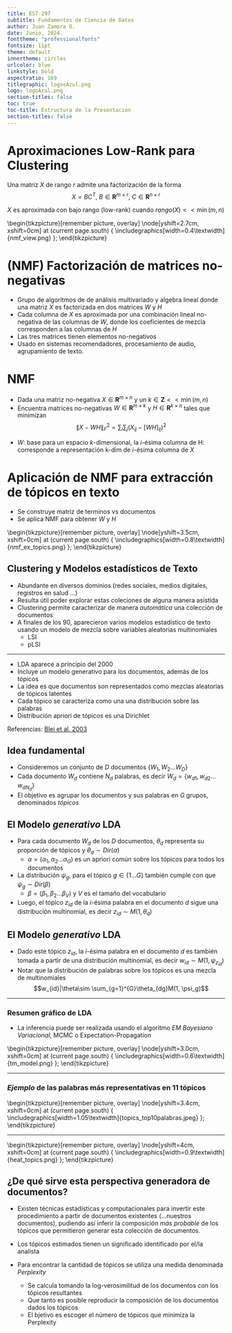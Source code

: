 ```yaml
---
title: EST-297
subtitle: Fundamentos de Ciencia de Datos
author: Juan Zamora O.
date: Junio, 2024.
fonttheme: "professionalfonts"
fontsize: 11pt
theme: default
innertheme: circles
urlcolor: blue
linkstyle: bold
aspectratio: 169
titlegraphic: logosAzul.png
logo: logoAzul.png
section-titles: false
toc: true
toc-title: Estructura de la Presentación
section-titles: false
---
```


# Aproximaciones Low-Rank para Clustering

Una matriz $X$ de rango $r$ admite una factorización de la forma $$X=BC^T, \ B\in\mathbf{R}^{m\times r}, \ C\in\mathbf{R}^{n\times r}$$


$X$ es aproximada con bajo rango (low-rank) cuando $rango(X) << \min(m,n)$

\begin{tikzpicture}[remember picture, overlay]
\node[yshift=2.7cm, xshift=0cm] at (current page.south) 
{
    \includegraphics[width=0.4\textwidth]{nmf_view.png}
};
\end{tikzpicture}    

# (NMF) Factorización de matrices no-negativas

- Grupo de algoritmos de de análisis multivariado y algebra lineal donde una matriz $X$ es factorizada en dos matrices $W$ y $H$
- Cada columna de $X$ es aproximada por una combinación lineal no-negativa de las columnas de $W$, donde los coeficientes de mezcla corresponden a las columnas de $H$ 
- Las tres matrices tienen elementos no-negativos
- Usado en sistemas recomendadores, procesamiento de audio, agrupamiento de texto.

# NMF

- Dada  una matriz no-negativa $X\in \mathbf{R}^{m\times n}$ y un $k\in\mathbf{Z}<< \min(m,n)$
- Encuentra matrices no-negativas $W\in \mathbf{R}^{m\times k}$ y $H\in \mathbf{R}^{k\times n}$ tales que minimizan $$\lVert X-WH \rVert^{2}_{F}=\sum_i\sum_j(X_{ij}-[WH]_{ij})^2$$

* $W$: base para un espacio $k$-dimensional, la $i$-ésima columna de H: corresponde a representación k-dim de $i$-ésima columna de $X$

# Aplicación de NMF para extracción de tópicos en texto

- Se construye matriz de terminos vs documentos
- Se aplica NMF para obtener $W$ y $H$


\begin{tikzpicture}[remember picture, overlay]
\node[yshift=3.5cm, xshift=0cm] at (current page.south) 
{
    \includegraphics[width=0.8\textwidth]{nmf_ex_topics.png}
};
\end{tikzpicture}    

## Clustering y Modelos estadísticos de Texto

- Abundante en diversos dominios (redes sociales, medios digitales, registros en salud ...)
- Resulta útil poder explorar estas coleciones de alguna manera asistida
- Clustering permite caracterizar de manera *automática* una colección de documentos
- A finales de los 90, aparecieron varios modelos estadístico de texto usando un modelo de mezcla sobre variables aleatorias multinomiales
    - LSI
    - pLSI

---

- LDA aparece a principio del 2000
- Incluye un modelo generativo para los documentos, además de los tópicos
- La idea es que documentos son representados como mezclas aleatorias de tópicos latentes
- Cada tópico se caracteriza como una una distribución sobre las palabras
- Distribución apriori de tópicos es una Dirichlet

Referencias: [Blei et al. 2003](http://www.jmlr.org/papers/volume3/blei03a/blei03a.pdf)

## Idea fundamental

* Consideremos un conjunto de $D$ documentos $\{W_1,W_2\ldots W_D\}$ 
* Cada documento $W_d$ contiene $N_d$ palabras, es decir $W_d=\{w_{d1},w_{d2}\ldots w_{dN_d}\}$
* El objetivo es agrupar los documentos y sus palabras en $G$ grupos, denominados *tópicos*


## El Modelo *generativo* LDA

- Para cada documento $W_d$ de los $D$ documentos, $\theta_d$ representa su proporción de tópicos y $\theta_d\sim Dir(\alpha)$
    - $\alpha=(\alpha_1,\alpha_2\ldots \alpha_G)$ es un apriori común sobre los tópicos para todos los documentos
- La distribución $\psi_g$, para el tópico $g\in\{1\ldots G\}$ también cumple con que $\psi_g\sim Dir(\beta)$
    - $\beta=(\beta_1,\beta_2\ldots \beta_V)$ y $V$ es el tamaño del vocabulario
- Luego, el tópico $z_{id}$ de la $i$-ésima palabra en el documento $d$ sigue una distribución multinomial, es decir $z_{id}\sim M(1,\theta_d)$

## El Modelo *generativo* LDA

- Dado este tópico $z_{id}$, la $i$-ésima palabra en el documento $d$ es también tomada a partir de una distribución multinomial, es decir $w_{id}\sim M(1,\psi_{z_{id}})$
- Notar que la distribución de palabras sobre los tópicos es una mezcla de multinomiales 
$$w_{id}|\theta\sim \sum_{g=1}^{G}\theta_{dg}M(1, \psi_g)$$

---

### Resumen gráfico de LDA

- La inferencia puede ser realizada usando el algoritmo *EM Bayesiano Variacional*, MCMC o Expectation-Propagation

\begin{tikzpicture}[remember picture, overlay]
\node[yshift=3.0cm, xshift=0cm] at (current page.south)
{
    \includegraphics[width=0.6\textwidth]{tm_model.png}
};
\end{tikzpicture}

---

### *Ejemplo* de las palabras más representativas en $11$ tópicos 

\begin{tikzpicture}[remember picture, overlay]
\node[yshift=3.4cm, xshift=0cm] at (current page.south)
{
    \includegraphics[width=1.05\textwidth]{topics_top10palabras.jpeg}
};
\end{tikzpicture}

---

\begin{tikzpicture}[remember picture, overlay]
\node[yshift=4cm, xshift=0cm] at (current page.south)
{
    \includegraphics[width=0.9\textwidth]{heat_topics.png}
};
\end{tikzpicture}



## ¿De qué sirve esta perspectiva generadora de documentos?

* Existen técnicas estadísticas y computacionales para invertir este procedimiento a partir de documentos existentes (...nuestros documentos), pudiendo así inferir la composición *más probable* de los tópicos que permitieron generar esta colección de documentos.

* Los tópicos estimados tienen un significado identificado por el/la analista

* Para encontrar la cantidad de tópicos se utiliza una medida denominada *Perplexity*
    - Se calcula tomando la log-verosimilitud de los documentos con los tópicos resultantes
    - Que tanto es posible reproducir la composición de los documentos dados los tópicos
    - El bjetivo es escoger el número de tópicos que minimiza la Perplexity 
